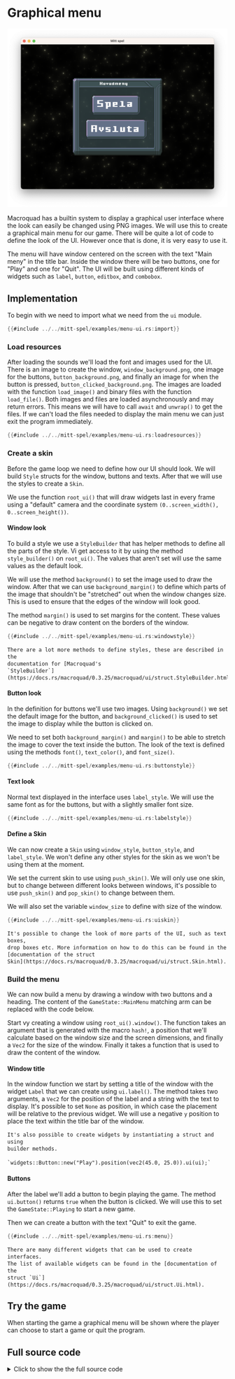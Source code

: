 # Graphical menu

![Screenshot](images/menu-ui.png#center)

Macroquad has a builtin system to display a graphical user interface where the
look can easily be changed using PNG images. We will use this to create a
graphical main menu for our game. There will be quite a lot of code to define
the look of the UI. However once that is done, it is very easy to use it.

The menu will have window centered on the screen with the text "Main meny" in
the title bar. Inside the window there will be two buttons, one for "Play" and
one for "Quit". The UI will be built using different kinds of widgets such as
`label`, `button`, `editbox`, and `combobox`.

## Implementation 

To begin with we need to import what we need from the `ui` module.

```rust
{{#include ../../mitt-spel/examples/menu-ui.rs:import}}
```

### Load resources

After loading the sounds we'll load the font and images used for the UI. 
There is an image to create the window, `window_background.png`, one image for
the buttons, `button_background.png`, and finally an image for when the button
is pressed, `button_clicked_background.png`. The images are loaded with the
function `load_image()` and binary files with the function `load_file()`. Both
images and files are loaded asynchronously and may return errors. This means
we will have to call `await` and `unwrap()` to get the files. If we can't load
the files needed to display the main menu we can just exit the program
immediately.

```rust
{{#include ../../mitt-spel/examples/menu-ui.rs:loadresources}}
```

### Create a skin

Before the game loop we need to define how our UI should look. We will build
`Style` structs for the window, buttons and texts. After that we will use the
styles to create a `Skin`.

We use the function `root_ui()` that will draw widgets last in every frame
using a "default" camera and the coordinate system 
`(0..screen_width(), 0..screen_height())`.

#### Window look

To build a style we use a `StyleBuilder` that has helper methods to define all
the parts of the style. Vi get access to it by using the method
`style_builder()` on `root_ui()`. The values that aren't set will use the same
values as the default look.

We will use the method `background()` to set the image used to draw the
window. After that we can use `background_margin()` to define which parts of
the image that shouldn't be "stretched" out when the window changes size. This
is used to ensure that the edges of the window will look good.

The method `margin()` is used to set margins for the content. These values can
be negative to draw content on the borders of the window.

```rust
{{#include ../../mitt-spel/examples/menu-ui.rs:windowstyle}}
```

```admonish info
There are a lot more methods to define styles, these are described in the
documentation for [Macroquad's
`StyleBuilder`](https://docs.rs/macroquad/0.3.25/macroquad/ui/struct.StyleBuilder.html)
```

#### Button look

In the definition for buttons we'll use two images. Using `background()` we
set the default image for the button, and `background_clicked()` is used to
set the image to display while the button is clicked on.

We need to set both `background_margin()` and `margin()` to be able to stretch
the image to cover the text inside the button. The look of the text is defined
using the methods `font()`, `text_color()`, and `font_size()`.

```rust
{{#include ../../mitt-spel/examples/menu-ui.rs:buttonstyle}}
```

#### Text look

Normal text displayed in the interface uses `label_style`. We will use the
same font as for the buttons, but with a slightly smaller font size.

```rust
{{#include ../../mitt-spel/examples/menu-ui.rs:labelstyle}}
```

#### Define a Skin

We can now create a `Skin` using `window_style`, `button_style`, and
`label_style`. We won't define any other styles for the skin as we won't be
using them at the moment.

We set the current skin to use using `push_skin()`. We will only use one skin,
but to change between different looks between windows, it's possible to use
`push_skin()` and `pop_skin()` to change between them.

We will also set the variable `window_size` to define with size of the window.

```rust
{{#include ../../mitt-spel/examples/menu-ui.rs:uiskin}}
```

```admonish info
It's possible to change the look of more parts of the UI, such as text boxes,
drop boxes etc. More information on how to do this can be found in the 
[documentation of the struct
Skin](https://docs.rs/macroquad/0.3.25/macroquad/ui/struct.Skin.html).
```

### Build the menu

We can now build a menu by drawing a window with two buttons and a heading.
The content of the `GameState::MainMenu` matching arm can be replaced with the
code below.

Start vy creating a window using `root_ui().window()`. The function takes an
argument that is generated with the macro `hash!`, a position that we'll
calculate based on the window size and the screen dimensions, and finally a
`Vec2` for the size of the window. Finally it takes a function that is used to
draw the content of the window.

#### Window title

In the window function we start by setting a title of the window with the
widget `Label` that we can create using `ui.label()`. The method takes two
arguments, a `Vec2` for the position of the label and a string with the text
to display. It's possible to set `None` as position, in which case the
placement will be relative to the previous widget. We will use a negative `y`
position to place the text within the title bar of the window.

```admonish info
It's also possible to create widgets by instantiating a struct and using
builder methods.

`widgets::Button::new("Play").position(vec2(45.0, 25.0)).ui(ui);`
```

#### Buttons

After the label we'll add a button to begin playing the game. The method
`ui.button()` returns `true` when the button is clicked. We will use this to
set the `GameState::Playing` to start a new game.

Then we can create a button with the text "Quit" to exit the game.

```rust [hl,2-11,19-20,22-24]
{{#include ../../mitt-spel/examples/menu-ui.rs:menu}}
```

```admonish info
There are many different widgets that can be used to create interfaces.
The list of available widgets can be found in the [documentation of the
struct `Ui`](https://docs.rs/macroquad/0.3.25/macroquad/ui/struct.Ui.html).
```

## Try the game

When starting the game a graphical menu will be shown where the player can
choose to start a game or quit the program.

<div class="noprint no-page-break">

## Full source code

<details>
  <summary>Click to show the the full source code</summary>

```rust
{{#include ../../mitt-spel/examples/menu-ui.rs:all}}
```
</details>
</div>

